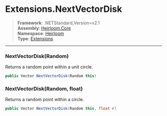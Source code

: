 # Extensions.NextVectorDisk

> **Framework**: .NETStandard,Version=v2.1  
> **Assembly**: [Heirloom.Core][0]  
> **Namespace**: [Heirloom][0]  
> **Type**: [Extensions][1]  

--------------------------------------------------------------------------------

### NextVectorDisk(Random)

Returns a random point within a unit circle.

```cs
public Vector NextVectorDisk(Random this)
```

### NextVectorDisk(Random, float)

Returns a random point within a circle.

```cs
public Vector NextVectorDisk(Random this, float r)
```

[0]: ../Heirloom.Core.md
[1]: Heirloom.Extensions.md
